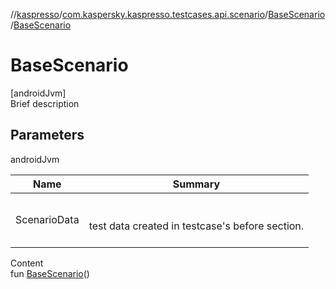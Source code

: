 //[kaspresso](../../index.md)/[com.kaspersky.kaspresso.testcases.api.scenario](../index.md)/[BaseScenario](index.md)/[BaseScenario](-base-scenario.md)



# BaseScenario  
[androidJvm]  
Brief description  


## Parameters  
  
androidJvm  
  
|  Name|  Summary| 
|---|---|
| ScenarioData| <br><br>test data created in testcase's before section.<br><br>
  
  
Content  
fun [BaseScenario](-base-scenario.md)()  



